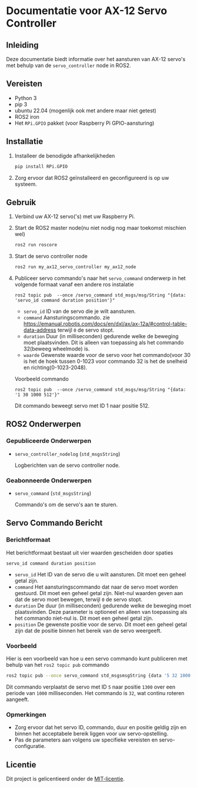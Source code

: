 # Documentatie voor AX-12 Servo Controller

## Inleiding

Deze documentatie biedt informatie over het aansturen van AX-12 servo's met behulp van de `servo_controller` node in ROS2.

## Vereisten

- Python 3
- pip 3
- ubuntu 22.04 (mogenlijk ook met andere maar niet getest)
- ROS2 iron
- Het `RPi.GPIO` pakket (voor Raspberry Pi GPIO-aansturing)

## Installatie


1. Installeer de benodigde afhankelijkheden

   ```bash
   pip install RPi.GPIO
   ```

2. Zorg ervoor dat ROS2 geïnstalleerd en geconfigureerd is op uw systeem.

## Gebruik

1. Verbind uw AX-12 servo('s) met uw Raspberry Pi.

2. Start de ROS2 master node(nu niet nodig nog maar toekomst mischien wel)

   ```bash
   ros2 run roscore
   ```

3. Start de servo controller node

   ```bash
   ros2 run my_ax12_servo_controller my_ax12_node
   ```

4. Publiceer servo commando's naar het `servo_command` onderwerp in het volgende formaat vanaf een andere ros instalatie

   ```
   ros2 topic pub  --once /servo_command std_msgs/msg/String "{data: 'servo_id command duration position'}"
   
   ```

   - `servo_id` ID van de servo die je wilt aansturen.
   - `command` Aansturingscommando. zie https://emanual.robotis.com/docs/en/dxl/ax/ax-12a/#control-table-data-address terwijl `0` de servo stopt.
   - `duration` Duur (in milliseconden) gedurende welke de beweging moet plaatsvinden. Dit is alleen van toepassing als het commando 32(beweeg wheelmode) is.
   - `waarde` Gewenste waarde voor de servo voor het commando(voor 30 is het de hoek tussen 0-1023 voor commando 32 is het de snelheid en richting(0-1023-2048).

   Voorbeeld commando
   
   ```
   ros2 topic pub  --once /servo_command std_msgs/msg/String "{data: '1 30 1000 512'}"
   ```
   
   Dit commando beweegt servo met ID 1 naar positie 512.

## ROS2 Onderwerpen

### Gepubliceerde Onderwerpen

- `servo_controller_nodelog` (`std_msgsString`)

   Logberichten van de servo controller node.

### Geabonneerde Onderwerpen

- `servo_command` (`std_msgsString`)

   Commando's om de servo's aan te sturen.

## Servo Commando Bericht

### Berichtformaat

Het berichtformaat bestaat uit vier waarden gescheiden door spaties

```
servo_id command duration position
```

- `servo_id` Het ID van de servo die u wilt aansturen. Dit moet een geheel getal zijn.
- `command` Het aansturingscommando dat naar de servo moet worden gestuurd. Dit moet een geheel getal zijn. Niet-nul waarden geven aan dat de servo moet bewegen, terwijl `0` de servo stopt.
- `duration` De duur (in milliseconden) gedurende welke de beweging moet plaatsvinden. Deze parameter is optioneel en alleen van toepassing als het commando niet-nul is. Dit moet een geheel getal zijn.
- `position` De gewenste positie voor de servo. Dit moet een geheel getal zijn dat de positie binnen het bereik van de servo weergeeft.

### Voorbeeld

Hier is een voorbeeld van hoe u een servo commando kunt publiceren met behulp van het `ros2 topic pub` commando

```bash
ros2 topic pub --once servo_command std_msgsmsgString {data '5 32 1000 1300'}
```

Dit commando verplaatst de servo met ID `5` naar positie `1300` over een periode van `1000` milliseconden. Het commando is `32`, wat continu roteren aangeeft.

### Opmerkingen

- Zorg ervoor dat het servo ID, commando, duur en positie geldig zijn en binnen het acceptabele bereik liggen voor uw servo-opstelling.
- Pas de parameters aan volgens uw specifieke vereisten en servo-configuratie.

## Licentie

Dit project is gelicentieerd onder de [MIT-licentie](LICENSE).